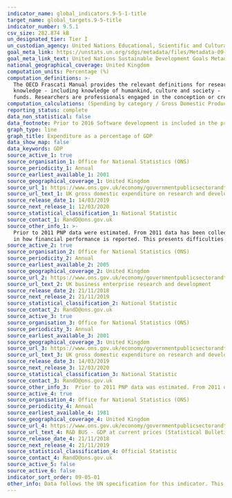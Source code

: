 ```yaml
---
indicator_name: global_indicators.9-5-1-title
target_name: global_targets.9-5-title
indicator_number: 9.5.1
csv_size: 282.874 kB
un_designated_tier: Tier I
un_custodian_agency: United Nations Educational, Scientific and Cultural Organization (UNESCO)
goal_meta_link: https://unstats.un.org/sdgs/metadata/files/Metadata-09-05-01.pdf
goal_meta_link_text: United Nations Sustainable Development Goals Metadata (PDF 382 KB)
national_geographical_coverage: United Kingdom
computation_units: Percentage (%)
computation_definitions: >-
  The OECD Frascati Manual provides the relevant definitions for research and experimental development, gross domestic expenditure on R&D and researchers. Research and experimental development (R&D) comprise creative and systematic work undertaken in order to increase the stock of
  knowledge - including knowledge of humankind, culture and society -  and to devise new applications of available knowledge. Intramural expenditures are all expenditures for R&D performed within a statistical unit or sector of the economy during a specific period, whatever the source of
  funds. Researchers are professionals engaged in the conception or creation of new knowledge, products, processes, methods and systems and also in the management of the projects concerned.
computation_calculations: (Spending by category / Gross Domestic Product) * 100
reporting_status: complete
data_non_statistical: false
data_footnote: Prior to 2016 Software development is included in the product group Computer programming and information service activities.
graph_type: line
graph_title: Expenditure as a percentage of GDP
data_show_map: false
data_keywords: GDP
source_active_1: true
source_organisation_1: Office for National Statistics (ONS)
source_periodicity_1: Annual
source_earliest_available_1: 2001
source_geographical_coverage_1: United Kingdom
source_url_1: https://www.ons.gov.uk/economy/governmentpublicsectorandtaxes/researchanddevelopmentexpenditure/datasets/ukgrossdomesticexpenditureonresearchanddevelopment
source_url_text_1: UK gross domestic expenditure on research and development dataset
source_release_date_1: 14/03/2019
source_next_release_1: 12/03/2020
source_statistical_classification_1: National Statistic
source_contact_1: RandD@ons.gov.uk
source_other_info_1: >-
  Prior to 2011 PNP data were estimated. From 2011 data has been collected from a biennial survey with non-survey years being estimated using data from survey years. New higher education financial reporting standards starting on or after 1 January 2015 have resulted in significant changes
  in how financial performance is reported. This presents difficulties in comparing results from 2015 onwards with historical trends.
source_active_2: true
source_organisation_2: Office for National Statistics (ONS)
source_periodicity_2: Annual
source_earliest_available_2: 2005
source_geographical_coverage_2: United Kingdom
source_url_2: https://www.ons.gov.uk/economy/governmentpublicsectorandtaxes/researchanddevelopmentexpenditure/datasets/ukbusinessenterpriseresearchanddevelopment
source_url_text_2: UK business enterprise research and development
source_release_date_2: 21/11/2018
source_next_release_2: 21/11/2019
source_statistical_classification_2: National Statistic
source_contact_2: RandD@ons.gov.uk
source_active_3: true
source_organisation_3: Office for National Statistics (ONS)
source_periodicity_3: Annual
source_earliest_available_3: 2001
source_geographical_coverage_3: United Kingdom
source_url_3: https://www.ons.gov.uk/economy/governmentpublicsectorandtaxes/researchanddevelopmentexpenditure/datasets/ukgrossdomesticexpenditureonresearchanddevelopmentregionaltables
source_url_text_3: UK gross domestic expenditure on research and development regional dataset
source_release_date_3: 14/03/2019
source_next_release_3: 12/03/2020
source_statistical_classification_3: National Statistic
source_contact_3: RandD@ons.gov.uk
source_other_info_3:  Prior to 2011 PNP data was estimated. From 2011 data has been collected from a biennial survey with intermediate years being estimated using previous years data.
source_active_4: true
source_organisation_4: Office for National Statistics (ONS)
source_periodicity_4: Annual
source_earliest_available_4: 1981
source_geographical_coverage_4: United Kingdom
source_url_4: https://www.ons.gov.uk/economy/governmentpublicsectorandtaxes/researchanddevelopmentexpenditure/timeseries/dlht/berd
source_url_text_4: R&D BUS - GDP at current prices (Statistical Bulletin)
source_release_date_4: 21/11/2018
source_next_release_4: 21/11/2019
source_statistical_classification_4: Official Statistic 
source_contact_4: RandD@ons.gov.uk
source_active_5: false
source_active_6: false
indicator_sort_order: 09-05-01
other_info: Data follows the UN specification for this indicator. This indicator has been identified in collaboration with topic experts.
---
```

